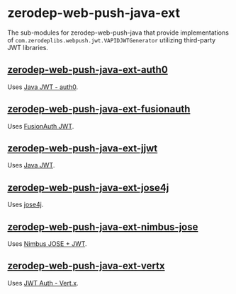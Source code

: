 # zerodep-web-push-java-ext

The sub-modules for zerodep-web-push-java that provide implementations
of `com.zerodeplibs.webpush.jwt.VAPIDJWTGenerator` utilizing third-party JWT libraries.

## [zerodep-web-push-java-ext-auth0](./zerodep-web-push-java-ext-auth0/README.md)

Uses [Java JWT - auth0](https://github.com/auth0/java-jwt).

## [zerodep-web-push-java-ext-fusionauth](./zerodep-web-push-java-ext-fusionauth/README.md)

Uses [FusionAuth JWT](https://github.com/fusionauth/fusionauth-jwt).

## [zerodep-web-push-java-ext-jjwt](./zerodep-web-push-java-ext-jjwt/README.md)

Uses [Java JWT](https://github.com/jwtk/jjwt).

## [zerodep-web-push-java-ext-jose4j](./zerodep-web-push-java-ext-jose4j/README.md)

Uses [jose4j](https://bitbucket.org/b_c/jose4j/wiki/Home).

## [zerodep-web-push-java-ext-nimbus-jose](./zerodep-web-push-java-ext-nimbus-jose/README.md)

Uses [Nimbus JOSE + JWT](https://connect2id.com/products/nimbus-jose-jwt).

## [zerodep-web-push-java-ext-vertx](./zerodep-web-push-java-ext-vertx/README.md)

Uses [JWT Auth - Vert.x](https://vertx.io/docs/vertx-auth-jwt/java/).

